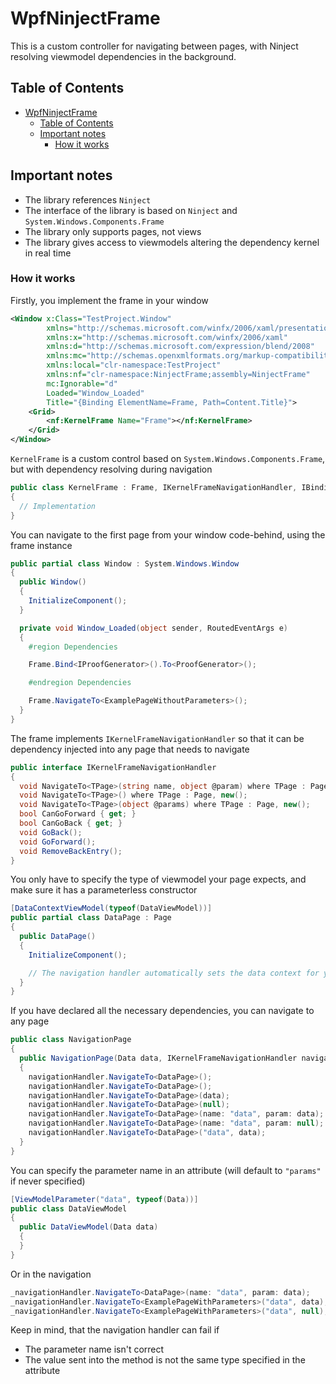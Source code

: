 # WpfNinjectFrame

This is a custom controller for navigating between pages, with Ninject resolving viewmodel dependencies in the background.

## Table of Contents
- [WpfNinjectFrame](#wpfninjectframe)
  - [Table of Contents](#table-of-contents)
  - [Important notes](#important-notes)
    - [How it works](#how-it-works)

## Important notes

- The library references `Ninject`
- The interface of the library is based on `Ninject` and `System.Windows.Components.Frame`
- The library only supports pages, not views
- The library gives access to viewmodels altering the dependency kernel in real time

### How it works

Firstly, you implement the frame in your window

```xml
<Window x:Class="TestProject.Window"
        xmlns="http://schemas.microsoft.com/winfx/2006/xaml/presentation"
        xmlns:x="http://schemas.microsoft.com/winfx/2006/xaml"
        xmlns:d="http://schemas.microsoft.com/expression/blend/2008"
        xmlns:mc="http://schemas.openxmlformats.org/markup-compatibility/2006"
        xmlns:local="clr-namespace:TestProject"
        xmlns:nf="clr-namespace:NinjectFrame;assembly=NinjectFrame"
        mc:Ignorable="d"
        Loaded="Window_Loaded"
        Title="{Binding ElementName=Frame, Path=Content.Title}">
	<Grid>
		<nf:KernelFrame Name="Frame"></nf:KernelFrame>
	</Grid>
</Window>
```

`KernelFrame` is a custom control based on `System.Windows.Components.Frame`, but with dependency resolving during navigation

```cs
public class KernelFrame : Frame, IKernelFrameNavigationHandler, IBindingRoot
{
  // Implementation
}
```

You can navigate to the first page from your window code-behind, using the frame instance

```cs
public partial class Window : System.Windows.Window
{
  public Window()
  {
    InitializeComponent();
  }

  private void Window_Loaded(object sender, RoutedEventArgs e)
  {
    #region Dependencies

    Frame.Bind<IProofGenerator>().To<ProofGenerator>();

    #endregion Dependencies

    Frame.NavigateTo<ExamplePageWithoutParameters>();
  }
}
```

The frame implements `IKernelFrameNavigationHandler` so that it can be dependency injected into any page that needs to navigate

```cs
public interface IKernelFrameNavigationHandler
{
  void NavigateTo<TPage>(string name, object @param) where TPage : Page, new();
  void NavigateTo<TPage>() where TPage : Page, new();
  void NavigateTo<TPage>(object @params) where TPage : Page, new();
  bool CanGoForward { get; }
  bool CanGoBack { get; }
  void GoBack();
  void GoForward();
  void RemoveBackEntry();
}
```

You only have to specify the type of viewmodel your page expects, and make sure it has a parameterless constructor

```cs
[DataContextViewModel(typeof(DataViewModel))]
public partial class DataPage : Page
{
  public DataPage()
  {
    InitializeComponent();

    // The navigation handler automatically sets the data context for you, so you don't have to
  }
}
```

If you have declared all the necessary dependencies, you can navigate to any page

```cs
public class NavigationPage
{
  public NavigationPage(Data data, IKernelFrameNavigationHandler navigationHandler)
  {
    navigationHandler.NavigateTo<DataPage>();
    navigationHandler.NavigateTo<DataPage>();
    navigationHandler.NavigateTo<DataPage>(data);
    navigationHandler.NavigateTo<DataPage>(null);
    navigationHandler.NavigateTo<DataPage>(name: "data", param: data);
    navigationHandler.NavigateTo<DataPage>(name: "data", param: null);
    navigationHandler.NavigateTo<DataPage>("data", data);
  }
}
```

You can specify the parameter name in an attribute (will default to `"params"` if never specified)

```cs
[ViewModelParameter("data", typeof(Data))]
public class DataViewModel
{
  public DataViewModel(Data data)
  {
  }
}
```

Or in the navigation

```cs
_navigationHandler.NavigateTo<DataPage>(name: "data", param: data);
_navigationHandler.NavigateTo<ExamplePageWithParameters>("data", data);
_navigationHandler.NavigateTo<ExamplePageWithParameters>("data", null);
```

Keep in mind, that the navigation handler can fail if

- The parameter name isn't correct
- The value sent into the method is not the same type specified in the attribute